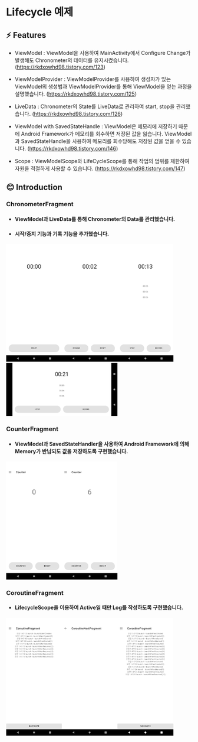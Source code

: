 # Lifecycle 예제

## ⚡ Features
* ViewModel : ViewModel을 사용하여 MainActivity에서 Configure Change가 발생해도 Chronometer의 데이터를 유지시켰습니다. (https://rkdxowhd98.tistory.com/123)

* ViewModelProvider : ViewModelProvider를 사용하여 생성자가 있는 ViewModel의 생성법과 ViewModelProvider를 통해 ViewModel을 얻는 과정을 설명했습니다. (https://rkdxowhd98.tistory.com/125)

* LiveData : Chronometer의 State를 LiveData로 관리하여 start, stop을 관리했습니다. (https://rkdxowhd98.tistory.com/126)

* ViewModel with SavedStateHandle : ViewModel은 메모리에 저장하기 때문에 Android Framework가 메모리를 회수하면 저장된 값을 잃습니다. ViewModel과 SavedStateHandle을 사용하여 메모리를 회수당해도 저장된 값을 얻을 수 있습니다. (https://rkdxowhd98.tistory.com/146)

* Scope : ViewModelScope와 LifeCycleScope를 통해 작업의 범위를 제한하여 자원을 적절하게 사용할 수 있습니다. (https://rkdxowhd98.tistory.com/147)

## 😊 Introduction
### ChronometerFragment
* #### ViewModel과 LiveData를 통해 Chronometer의 Data를 관리했습니다.
* #### 시작/중지 기능과 기록 기능을 추가했습니다.
<img src="./readme/ChronometerFragment1.png" alt="ChronometerFragment1" width="30%"><img src="./readme/ChronometerFragment2.png" alt="ChronometerFragment2" width="30%"><img src="./readme/ChronometerFragment3.png" alt="ChronometerFragment3" width="30%">
<img src="./readme/ChronometerFragment4.png" alt="ChronometerFragment4" width="60%">

### CounterFragment
* #### ViewModel과 SavedStateHandler을 사용하여 Android Framework에 의해 Memory가 반납되도 값을 저장하도록 구현했습니다.
<img src="./readme/CounterFragment1.png" alt="CounterFragment1" width="30%"><img src="./readme/CounterFragment2.png" alt="CounterFragment2" width="30%">

### CoroutineFragment
* #### LifecycleScope을 이용하여 Active일 때만 Log를 작성하도록 구현했습니다.
<img src="./readme/CoroutineFragment1.png" alt="CoroutineFragment1" width="30%"><img src="./readme/CoroutineFragment2.png" alt="CoroutineFragment2" width="30%"><img src="./readme/CoroutineFragment3.png" alt="CoroutineFragment3" width="30%">